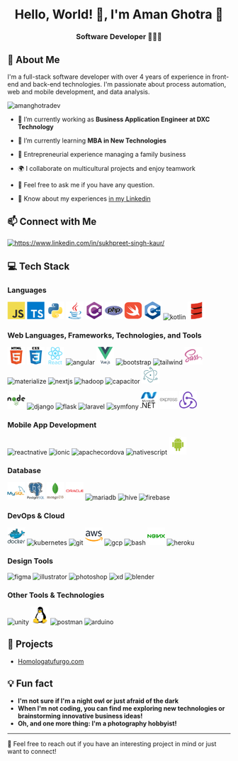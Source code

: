 <h1 align="center">Hello, World! 👋, I'm Aman Ghotra 🌟</h1>
<h3 align="center">Software Developer 👨🏻‍💻 </h3>

## 🚀 About Me

I'm a full-stack software developer with over 4 years of experience in front-end and back-end technologies. I'm passionate about process automation, web and mobile development, and data analysis.

<p align="left"> <img src="https://komarev.com/ghpvc/?username=amanghotradev&label=Profile%20views&color=0e75b6&style=flat" alt="amanghotradev" /> </p>

- 🔭 I’m currently working as **Business Application Engineer at DXC Technology**

- 🌱 I’m currently learning **MBA in New Technologies**

- 💼 Entrepreneurial experience managing a family business

- 🌍 I collaborate on multicultural projects and enjoy teamwork

- 💬 Feel free to ask me if you have any question.

- 📄 Know about my experiences [in my Linkedin](https://www.linkedin.com/in/sukhpreet-singh-kaur/)

## 📫 Connect with Me

<p align="left">
<a href="https://linkedin.com/in/https://www.linkedin.com/in/sukhpreet-singh-kaur/" target="blank"><img align="center" src="https://raw.githubusercontent.com/rahuldkjain/github-profile-readme-generator/master/src/images/icons/Social/linked-in-alt.svg" alt="https://www.linkedin.com/in/sukhpreet-singh-kaur/" height="30" width="40" /></a>
</p>

## 💻 Tech Stack

### Languages

<p align="left">
<img src="https://raw.githubusercontent.com/devicons/devicon/master/icons/javascript/javascript-original.svg" alt="javascript" width="40" height="40"/>
<img src="https://raw.githubusercontent.com/devicons/devicon/master/icons/typescript/typescript-original.svg" alt="typescript" width="40" height="40"/>
<img src="https://raw.githubusercontent.com/devicons/devicon/master/icons/python/python-original.svg" alt="python" width="40" height="40"/>
<img src="https://raw.githubusercontent.com/devicons/devicon/master/icons/java/java-original.svg" alt="java" width="40" height="40"/>
<img src="https://raw.githubusercontent.com/devicons/devicon/master/icons/csharp/csharp-original.svg" alt="csharp" width="40" height="40"/>
<img src="https://raw.githubusercontent.com/devicons/devicon/master/icons/php/php-original.svg" alt="php" width="40" height="40"/>
<img src="https://raw.githubusercontent.com/devicons/devicon/master/icons/swift/swift-original.svg" alt="swift" width="40" height="40"/>
<img src="https://raw.githubusercontent.com/devicons/devicon/master/icons/cplusplus/cplusplus-original.svg" alt="cplusplus" width="40" height="40"/>
<img src="https://www.vectorlogo.zone/logos/kotlinlang/kotlinlang-icon.svg" alt="kotlin" width="40" height="40"/>
<img src="https://raw.githubusercontent.com/devicons/devicon/master/icons/scala/scala-original.svg" alt="scala" width="40" height="40"/>
</p>

<!-- ### General Frameworks and Tools

Git, GitHub, JIRA, Confluence, ODI, Oracle DB, OBIEE -->

### Web Languages, Frameworks, Technologies, and Tools

<p align="left">
<img src="https://raw.githubusercontent.com/devicons/devicon/master/icons/html5/html5-original-wordmark.svg" alt="html5" width="40" height="40"/>
<img src="https://raw.githubusercontent.com/devicons/devicon/master/icons/css3/css3-original-wordmark.svg" alt="css3" width="40" height="40"/>
<img src="https://raw.githubusercontent.com/devicons/devicon/master/icons/react/react-original-wordmark.svg" alt="react" width="40" height="40"/>
<img src="https://angular.io/assets/images/logos/angular/angular.svg" alt="angular" width="40" height="40"/>
<!-- <img src="https://raw.githubusercontent.com/devicons/devicon/master/icons/angularjs/angularjs-original-wordmark.svg" alt="angularjs" width="40" height="40"/> -->
<img src="https://raw.githubusercontent.com/devicons/devicon/master/icons/vuejs/vuejs-original-wordmark.svg" alt="vuejs" width="40" height="40"/>
<img src="https://cdn.worldvectorlogo.com/logos/bootstrap-5-1.svg" alt="bootstrap" width="40" height="40" />
<img src="https://www.vectorlogo.zone/logos/tailwindcss/tailwindcss-icon.svg" alt="tailwind" width="40" height="40"/>
<img src="https://raw.githubusercontent.com/devicons/devicon/master/icons/sass/sass-original.svg" alt="sass" width="40" height="40"/>
<img src="https://raw.githubusercontent.com/prplx/svg-logos/5585531d45d294869c4eaab4d7cf2e9c167710a9/svg/materialize.svg" alt="materialize" width="40" height="40"/>
<img src="https://cdn.worldvectorlogo.com/logos/nextjs-13.svg" alt="nextjs" style="background-color: white;" width="40" height="40">
<img src="https://www.vectorlogo.zone/logos/apache_hadoop/apache_hadoop-icon.svg" alt="hadoop" width="40" height="40"/>
<img src="https://cdn.worldvectorlogo.com/logos/capacitor-js.svg" alt="capacitor" width="40" height="40" />
<img src="https://raw.githubusercontent.com/devicons/devicon/master/icons/electron/electron-original.svg" alt="electron" width="40" height="40"/>
</p>

<!-- ### Back-end Development -->

<p align="left">
<img src="https://raw.githubusercontent.com/devicons/devicon/master/icons/nodejs/nodejs-original-wordmark.svg" alt="nodejs" width="40" height="40"/>
<img src="https://cdn.worldvectorlogo.com/logos/django.svg" alt="django" width="40" height="40"/>
<img src="https://www.vectorlogo.zone/logos/pocoo_flask/pocoo_flask-icon.svg" alt="flask" width="40" height="40"/>
<img src="https://cdn.worldvectorlogo.com/logos/laravel-2.svg" alt="laravel" width="40" height="40"/>
<img src="https://symfony.com/logos/symfony_black_03.svg" alt="symfony" width="40" height="40"/>
<img src="https://raw.githubusercontent.com/devicons/devicon/master/icons/dot-net/dot-net-original-wordmark.svg" alt="dotnet" width="40" height="40"/>
<img src="https://raw.githubusercontent.com/devicons/devicon/master/icons/express/express-original-wordmark.svg" alt="express" width="40" height="40"/>
<img src="https://raw.githubusercontent.com/devicons/devicon/master/icons/redux/redux-original.svg" alt="redux" width="40" height="40"/>
</p>

### Mobile App Development

<p align="left">
<img src="https://reactnative.dev/img/header_logo.svg" alt="reactnative" width="40" height="40"/>
<img src="https://upload.wikimedia.org/wikipedia/commons/d/d1/Ionic_Logo.svg" alt="ionic" width="40" height="40"/>
<img src="https://www.vectorlogo.zone/logos/apache_cordova/apache_cordova-icon.svg" alt="apachecordova" width="40" height="40"/>
<img src="https://raw.githubusercontent.com/detain/svg-logos/780f25886640cef088af994181646db2f6b1a3f8/svg/nativescript.svg" alt="nativescript" width="40" height="40"/>
<img src="https://raw.githubusercontent.com/devicons/devicon/master/icons/android/android-original-wordmark.svg" alt="android" width="40" height="40"/>

</p>

### Database

<p align="left">
<img src="https://raw.githubusercontent.com/devicons/devicon/master/icons/mysql/mysql-original-wordmark.svg" alt="mysql" width="40" height="40"/>
<img src="https://raw.githubusercontent.com/devicons/devicon/master/icons/postgresql/postgresql-original-wordmark.svg" alt="postgresql" width="40" height="40"/>
<img src="https://raw.githubusercontent.com/devicons/devicon/master/icons/mongodb/mongodb-original-wordmark.svg" alt="mongodb" width="40" height="40"/>
<!-- <img src="https://www.vectorlogo.zone/logos/sqlite/sqlite-icon.svg" alt="sqlite" width="40" height="40"/> -->
<img src="https://raw.githubusercontent.com/devicons/devicon/master/icons/oracle/oracle-original.svg" alt="oracle" width="40" height="40"/>
<img src="https://www.vectorlogo.zone/logos/mariadb/mariadb-icon.svg" alt="mariadb" width="40" height="40"/>
<img src="https://www.vectorlogo.zone/logos/apache_hive/apache_hive-icon.svg" alt="hive" width="40" height="40"/>
<img src="https://www.vectorlogo.zone/logos/firebase/firebase-icon.svg" alt="firebase" width="40" height="40"/>
</p>

### DevOps & Cloud

<p align="left">
<img src="https://raw.githubusercontent.com/devicons/devicon/master/icons/docker/docker-original-wordmark.svg" alt="docker" width="40" height="40"/>
<img src="https://www.vectorlogo.zone/logos/kubernetes/kubernetes-icon.svg" alt="kubernetes" width="40" height="40"/>
<img src="https://www.vectorlogo.zone/logos/git-scm/git-scm-icon.svg" alt="git" width="40" height="40"/>
<img src="https://raw.githubusercontent.com/devicons/devicon/master/icons/amazonwebservices/amazonwebservices-original-wordmark.svg" alt="aws" width="40" height="40"/>
<img src="https://www.vectorlogo.zone/logos/google_cloud/google_cloud-icon.svg" alt="gcp" width="40" height="40"/>
<!-- <img src="https://www.vectorlogo.zone/logos/microsoft_azure/microsoft_azure-icon.svg" alt="azure" width="40" height="40"/> -->
<img src="https://cdn.worldvectorlogo.com/logos/bash-2.svg" alt="bash" width="40" height="40"/>
<img src="https://raw.githubusercontent.com/devicons/devicon/master/icons/nginx/nginx-original.svg" alt="nginx" width="40" height="40"/>
<img src="https://www.vectorlogo.zone/logos/heroku/heroku-icon.svg" alt="heroku" width="40" height="40"/>
</p>

<!-- ### Data Science & Machine Learning

<p align="left">
<img src="https://www.vectorlogo.zone/logos/tensorflow/tensorflow-icon.svg" alt="tensorflow" width="40" height="40"/>
<img src="https://www.vectorlogo.zone/logos/opencv/opencv-icon.svg" alt="opencv" width="40" height="40"/>

</p> -->

### Design Tools

<p align="left">
<img src="https://www.vectorlogo.zone/logos/figma/figma-icon.svg" alt="figma" width="40" height="40"/>
<img src="https://www.vectorlogo.zone/logos/adobe_illustrator/adobe_illustrator-icon.svg" alt="illustrator" width="40" height="40"/>
<img src="https://cdn.worldvectorlogo.com/logos/adobe-photoshop-2.svg" alt="photoshop" width="40" height="40"/>
<img src="https://cdn.worldvectorlogo.com/logos/adobe-xd-2.svg" alt="xd" width="40" height="40"/>
<img src="https://download.blender.org/branding/community/blender_community_badge_white.svg" alt="blender" width="40" height="40"/>
<!-- <img src="https://www.vectorlogo.zone/logos/sketchapp/sketchapp-icon.svg" alt="sketch" width="40" height="40"/>
<img src="https://www.vectorlogo.zone/logos/framer/framer-icon.svg" alt="framer" width="40" height="40"/> -->
</p>

### Other Tools & Technologies

<p align="left">
<img src="https://www.vectorlogo.zone/logos/unity3d/unity3d-icon.svg" alt="unity" width="40" height="40"/>
<img src="https://raw.githubusercontent.com/devicons/devicon/master/icons/linux/linux-original.svg" alt="linux" width="40" height="40"/>
<img src="https://www.vectorlogo.zone/logos/getpostman/getpostman-icon.svg" alt="postman" width="40" height="40"/>

<img src="https://cdn.worldvectorlogo.com/logos/arduino-1.svg" alt="arduino" width="40" height="40"/>
<!-- <img src="https://raw.githubusercontent.com/devicons/devicon/d00d0969292a6569d45b06d3f350f463a0107b0d/icons/webpack/webpack-original-wordmark.svg" alt="webpack" width="40" height="40"/> -->

</p>

## 🔭 Projects

- [Homologatufurgo.com](https://www.homologatufurgo.com/)

<!-- ## 📊 GitHub Stats

![Your GitHub stats](https://github-readme-stats.vercel.app/api?username=amanghotradev&show_icons=true&theme=radical) -->

<!-- <p><img align="left" src="https://github-readme-stats.vercel.app/api/top-langs?username=amanghotradev&show_icons=true&locale=en&layout=compact" alt="amanghotradev" /></p>

<p>&nbsp;<img align="center" src="https://github-readme-stats.vercel.app/api?username=amanghotradev&show_icons=true&locale=en" alt="amanghotradev" /></p> -->

<!-- <p><img align="center" src="https://github-readme-streak-stats.herokuapp.com/?user=amanghotradev&" alt="amanghotradev" /></p> -->

## 💡 Fun fact

- **I'm not sure if I'm a night owl or just afraid of the dark**
- **When I'm not coding, you can find me exploring new technologies or brainstorming innovative business ideas!**
- **Oh, and one more thing: I'm a photography hobbyist!**

---

💬 Feel free to reach out if you have an interesting project in mind or just want to connect!
